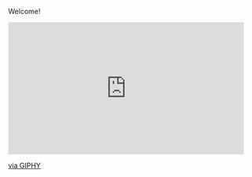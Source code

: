 Welcome!

<iframe src="https://giphy.com/embed/rD8R00QOKwfxC" width="480" height="270" frameBorder="0" class="giphy-embed" allowFullScreen></iframe><p><a href="https://giphy.com/gifs/kids-wife-desserts-rD8R00QOKwfxC">via GIPHY</a></p>
